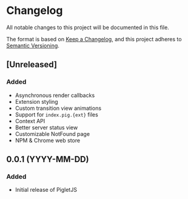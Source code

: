 # Changelog

All notable changes to this project will be documented in this file.

The format is based on [Keep a Changelog](https://keepachangelog.com/en/1.1.0/),
and this project adheres to [Semantic Versioning](https://semver.org/spec/v2.0.0.html).

## [Unreleased]

### Added

- Asynchronous render callbacks
- Extension styling
- Custom transition view animations
- Support for `index.pig.{ext}` files
- Context API
- Better server status view
- Customizable NotFound page
- NPM & Chrome web store

## 0.0.1 (YYYY-MM-DD)

### Added

- Initial release of PigletJS

